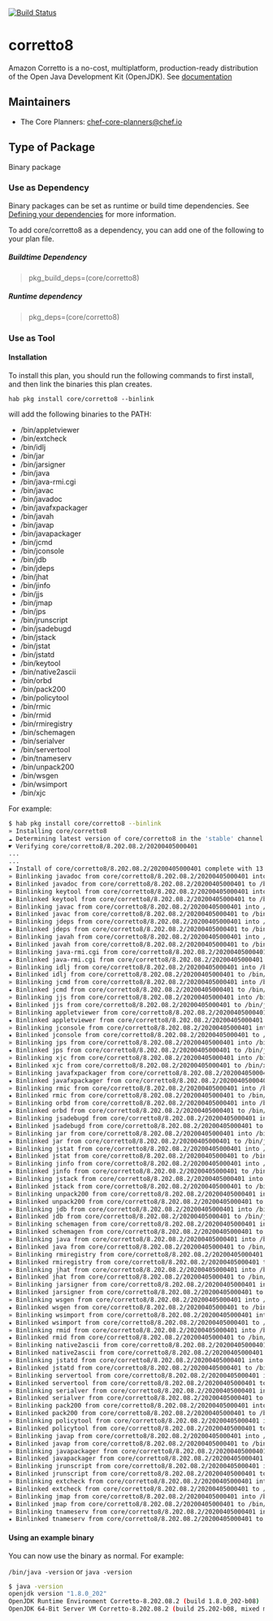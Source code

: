 [![Build Status](https://dev.azure.com/chefcorp-partnerengineering/Chef%20Base%20Plans/_apis/build/status/chef-base-plans.corretto8?branchName=master)](https://dev.azure.com/chefcorp-partnerengineering/Chef%20Base%20Plans/_build/latest?definitionId=202&branchName=master)

# corretto8

Amazon Corretto is a no-cost, multiplatform, production-ready distribution of the Open Java Development Kit (OpenJDK).  See [documentation](https://docs.aws.amazon.com/corretto/)

## Maintainers

* The Core Planners: <chef-core-planners@chef.io>

## Type of Package

Binary package

### Use as Dependency

Binary packages can be set as runtime or build time dependencies. See [Defining your dependencies](https://www.habitat.sh/docs/developing-packages/developing-packages/#sts=Define%20Your%20Dependencies) for more information.

To add core/corretto8 as a dependency, you can add one of the following to your plan file.

##### Buildtime Dependency

> pkg_build_deps=(core/corretto8)

##### Runtime dependency

> pkg_deps=(core/corretto8)

### Use as Tool

#### Installation

To install this plan, you should run the following commands to first install, and then link the binaries this plan creates.

``hab pkg install core/corretto8 --binlink``

will add the following binaries to the PATH:

* /bin/appletviewer
* /bin/extcheck
* /bin/idlj
* /bin/jar
* /bin/jarsigner
* /bin/java
* /bin/java-rmi.cgi
* /bin/javac
* /bin/javadoc
* /bin/javafxpackager
* /bin/javah
* /bin/javap
* /bin/javapackager
* /bin/jcmd
* /bin/jconsole
* /bin/jdb
* /bin/jdeps
* /bin/jhat
* /bin/jinfo
* /bin/jjs
* /bin/jmap
* /bin/jps
* /bin/jrunscript
* /bin/jsadebugd
* /bin/jstack
* /bin/jstat
* /bin/jstatd
* /bin/keytool
* /bin/native2ascii
* /bin/orbd
* /bin/pack200
* /bin/policytool
* /bin/rmic
* /bin/rmid
* /bin/rmiregistry
* /bin/schemagen
* /bin/serialver
* /bin/servertool
* /bin/tnameserv
* /bin/unpack200
* /bin/wsgen
* /bin/wsimport
* /bin/xjc

For example:

```bash
$ hab pkg install core/corretto8 --binlink
» Installing core/corretto8
☁ Determining latest version of core/corretto8 in the 'stable' channel
☛ Verifying core/corretto8/8.202.08.2/20200405000401
...
...
★ Install of core/corretto8/8.202.08.2/20200405000401 complete with 13 new packages installed.
» Binlinking javadoc from core/corretto8/8.202.08.2/20200405000401 into /bin
★ Binlinked javadoc from core/corretto8/8.202.08.2/20200405000401 to /bin/javadoc
» Binlinking keytool from core/corretto8/8.202.08.2/20200405000401 into /bin
★ Binlinked keytool from core/corretto8/8.202.08.2/20200405000401 to /bin/keytool
» Binlinking javac from core/corretto8/8.202.08.2/20200405000401 into /bin
★ Binlinked javac from core/corretto8/8.202.08.2/20200405000401 to /bin/javac
» Binlinking jdeps from core/corretto8/8.202.08.2/20200405000401 into /bin
★ Binlinked jdeps from core/corretto8/8.202.08.2/20200405000401 to /bin/jdeps
» Binlinking javah from core/corretto8/8.202.08.2/20200405000401 into /bin
★ Binlinked javah from core/corretto8/8.202.08.2/20200405000401 to /bin/javah
» Binlinking java-rmi.cgi from core/corretto8/8.202.08.2/20200405000401 into /bin
★ Binlinked java-rmi.cgi from core/corretto8/8.202.08.2/20200405000401 to /bin/java-rmi.cgi
» Binlinking idlj from core/corretto8/8.202.08.2/20200405000401 into /bin
★ Binlinked idlj from core/corretto8/8.202.08.2/20200405000401 to /bin/idlj
» Binlinking jcmd from core/corretto8/8.202.08.2/20200405000401 into /bin
★ Binlinked jcmd from core/corretto8/8.202.08.2/20200405000401 to /bin/jcmd
» Binlinking jjs from core/corretto8/8.202.08.2/20200405000401 into /bin
★ Binlinked jjs from core/corretto8/8.202.08.2/20200405000401 to /bin/jjs
» Binlinking appletviewer from core/corretto8/8.202.08.2/20200405000401 into /bin
★ Binlinked appletviewer from core/corretto8/8.202.08.2/20200405000401 to /bin/appletviewer
» Binlinking jconsole from core/corretto8/8.202.08.2/20200405000401 into /bin
★ Binlinked jconsole from core/corretto8/8.202.08.2/20200405000401 to /bin/jconsole
» Binlinking jps from core/corretto8/8.202.08.2/20200405000401 into /bin
★ Binlinked jps from core/corretto8/8.202.08.2/20200405000401 to /bin/jps
» Binlinking xjc from core/corretto8/8.202.08.2/20200405000401 into /bin
★ Binlinked xjc from core/corretto8/8.202.08.2/20200405000401 to /bin/xjc
» Binlinking javafxpackager from core/corretto8/8.202.08.2/20200405000401 into /bin
★ Binlinked javafxpackager from core/corretto8/8.202.08.2/20200405000401 to /bin/javafxpackager
» Binlinking rmic from core/corretto8/8.202.08.2/20200405000401 into /bin
★ Binlinked rmic from core/corretto8/8.202.08.2/20200405000401 to /bin/rmic
» Binlinking orbd from core/corretto8/8.202.08.2/20200405000401 into /bin
★ Binlinked orbd from core/corretto8/8.202.08.2/20200405000401 to /bin/orbd
» Binlinking jsadebugd from core/corretto8/8.202.08.2/20200405000401 into /bin
★ Binlinked jsadebugd from core/corretto8/8.202.08.2/20200405000401 to /bin/jsadebugd
» Binlinking jar from core/corretto8/8.202.08.2/20200405000401 into /bin
★ Binlinked jar from core/corretto8/8.202.08.2/20200405000401 to /bin/jar
» Binlinking jstat from core/corretto8/8.202.08.2/20200405000401 into /bin
★ Binlinked jstat from core/corretto8/8.202.08.2/20200405000401 to /bin/jstat
» Binlinking jinfo from core/corretto8/8.202.08.2/20200405000401 into /bin
★ Binlinked jinfo from core/corretto8/8.202.08.2/20200405000401 to /bin/jinfo
» Binlinking jstack from core/corretto8/8.202.08.2/20200405000401 into /bin
★ Binlinked jstack from core/corretto8/8.202.08.2/20200405000401 to /bin/jstack
» Binlinking unpack200 from core/corretto8/8.202.08.2/20200405000401 into /bin
★ Binlinked unpack200 from core/corretto8/8.202.08.2/20200405000401 to /bin/unpack200
» Binlinking jdb from core/corretto8/8.202.08.2/20200405000401 into /bin
★ Binlinked jdb from core/corretto8/8.202.08.2/20200405000401 to /bin/jdb
» Binlinking schemagen from core/corretto8/8.202.08.2/20200405000401 into /bin
★ Binlinked schemagen from core/corretto8/8.202.08.2/20200405000401 to /bin/schemagen
» Binlinking java from core/corretto8/8.202.08.2/20200405000401 into /bin
★ Binlinked java from core/corretto8/8.202.08.2/20200405000401 to /bin/java
» Binlinking rmiregistry from core/corretto8/8.202.08.2/20200405000401 into /bin
★ Binlinked rmiregistry from core/corretto8/8.202.08.2/20200405000401 to /bin/rmiregistry
» Binlinking jhat from core/corretto8/8.202.08.2/20200405000401 into /bin
★ Binlinked jhat from core/corretto8/8.202.08.2/20200405000401 to /bin/jhat
» Binlinking jarsigner from core/corretto8/8.202.08.2/20200405000401 into /bin
★ Binlinked jarsigner from core/corretto8/8.202.08.2/20200405000401 to /bin/jarsigner
» Binlinking wsgen from core/corretto8/8.202.08.2/20200405000401 into /bin
★ Binlinked wsgen from core/corretto8/8.202.08.2/20200405000401 to /bin/wsgen
» Binlinking wsimport from core/corretto8/8.202.08.2/20200405000401 into /bin
★ Binlinked wsimport from core/corretto8/8.202.08.2/20200405000401 to /bin/wsimport
» Binlinking rmid from core/corretto8/8.202.08.2/20200405000401 into /bin
★ Binlinked rmid from core/corretto8/8.202.08.2/20200405000401 to /bin/rmid
» Binlinking native2ascii from core/corretto8/8.202.08.2/20200405000401 into /bin
★ Binlinked native2ascii from core/corretto8/8.202.08.2/20200405000401 to /bin/native2ascii
» Binlinking jstatd from core/corretto8/8.202.08.2/20200405000401 into /bin
★ Binlinked jstatd from core/corretto8/8.202.08.2/20200405000401 to /bin/jstatd
» Binlinking servertool from core/corretto8/8.202.08.2/20200405000401 into /bin
★ Binlinked servertool from core/corretto8/8.202.08.2/20200405000401 to /bin/servertool
» Binlinking serialver from core/corretto8/8.202.08.2/20200405000401 into /bin
★ Binlinked serialver from core/corretto8/8.202.08.2/20200405000401 to /bin/serialver
» Binlinking pack200 from core/corretto8/8.202.08.2/20200405000401 into /bin
★ Binlinked pack200 from core/corretto8/8.202.08.2/20200405000401 to /bin/pack200
» Binlinking policytool from core/corretto8/8.202.08.2/20200405000401 into /bin
★ Binlinked policytool from core/corretto8/8.202.08.2/20200405000401 to /bin/policytool
» Binlinking javap from core/corretto8/8.202.08.2/20200405000401 into /bin
★ Binlinked javap from core/corretto8/8.202.08.2/20200405000401 to /bin/javap
» Binlinking javapackager from core/corretto8/8.202.08.2/20200405000401 into /bin
★ Binlinked javapackager from core/corretto8/8.202.08.2/20200405000401 to /bin/javapackager
» Binlinking jrunscript from core/corretto8/8.202.08.2/20200405000401 into /bin
★ Binlinked jrunscript from core/corretto8/8.202.08.2/20200405000401 to /bin/jrunscript
» Binlinking extcheck from core/corretto8/8.202.08.2/20200405000401 into /bin
★ Binlinked extcheck from core/corretto8/8.202.08.2/20200405000401 to /bin/extcheck
» Binlinking jmap from core/corretto8/8.202.08.2/20200405000401 into /bin
★ Binlinked jmap from core/corretto8/8.202.08.2/20200405000401 to /bin/jmap
» Binlinking tnameserv from core/corretto8/8.202.08.2/20200405000401 into /bin
★ Binlinked tnameserv from core/corretto8/8.202.08.2/20200405000401 to /bin/tnameserv
```

#### Using an example binary

You can now use the binary as normal.  For example:

``/bin/java -version`` or ``java -version``

```bash
$ java -version
openjdk version "1.8.0_202"
OpenJDK Runtime Environment Corretto-8.202.08.2 (build 1.8.0_202-b08)
OpenJDK 64-Bit Server VM Corretto-8.202.08.2 (build 25.202-b08, mixed mode)
```

